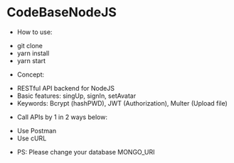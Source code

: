 # CodeBaseNodeJS
* How to use:
- git clone
- yarn install
- yarn start
* Concept:
- RESTful API backend for NodeJS
- Basic features: singUp, signIn, setAvatar
- Keywords: Bcrypt (hashPWD), JWT (Authorization), Multer (Upload file)
* Call APIs by 1 in 2 ways below: 
- Use Postman
- Use cURL
* PS: Please change your database MONGO_URI
